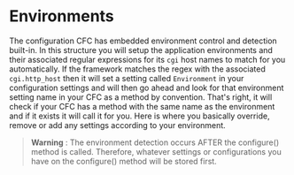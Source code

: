 # Environments

The configuration CFC has embedded environment control and detection built-in. In this structure you will setup the application environments and their associated regular expressions for its `cgi` host names to match for you automatically. If the framework matches the regex with the associated `cgi.http_host` then it will set a setting called `Environment` in your configuration settings and will then go ahead and look for that environment setting name in your CFC as a method by convention. That's right, it will check if your CFC has a method with the same name as the environment and if it exists it will call it for you. Here is where you basically override, remove or add any settings according to your environment.

> **Warning** : The environment detection occurs AFTER the configure() method is called. Therefore, whatever settings or configurations you have on the configure() method will be stored first.